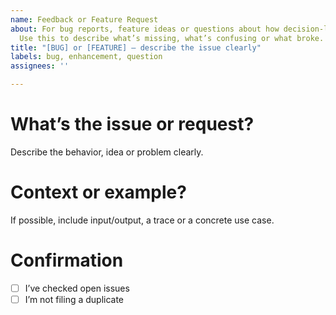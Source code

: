 ```yaml
---
name: Feedback or Feature Request
about: For bug reports, feature ideas or questions about how decision-layer works.
  Use this to describe what’s missing, what’s confusing or what broke.
title: "[BUG] or [FEATURE] — describe the issue clearly"
labels: bug, enhancement, question
assignees: ''

---
```


# What’s the issue or request?

Describe the behavior, idea or problem clearly.

# Context or example?

If possible, include input/output, a trace or a concrete use case.

# Confirmation

- [ ] I’ve checked open issues
- [ ] I’m not filing a duplicate
